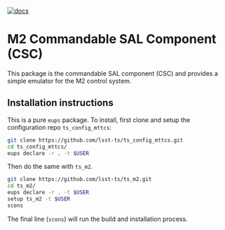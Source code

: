 [![docs](https://img.shields.io/badge/docs-ts--m2.lsst.io-brightgreen)](https://ts-m2.lsst.io/)

# M2 Commandable SAL Component (CSC)

This package is the commandable SAL component (CSC) and provides a simple emulator for the M2 control system.

## Installation instructions

This is a pure `eups` package.
To install, first clone and setup the configuration repo `ts_config_mttcs`:

```bash
git clone https://github.com/lsst-ts/ts_config_mttcs.git
cd ts_config_mttcs/
eups declare -r . -t $USER
```

Then do the same with ``ts_m2``.

```bash
git clone https://github.com/lsst-ts/ts_m2.git
cd ts_m2/
eups declare -r . -t $USER
setup ts_m2 -t $USER
scons
```

The final line (`scons`) will run the build and installation process.
